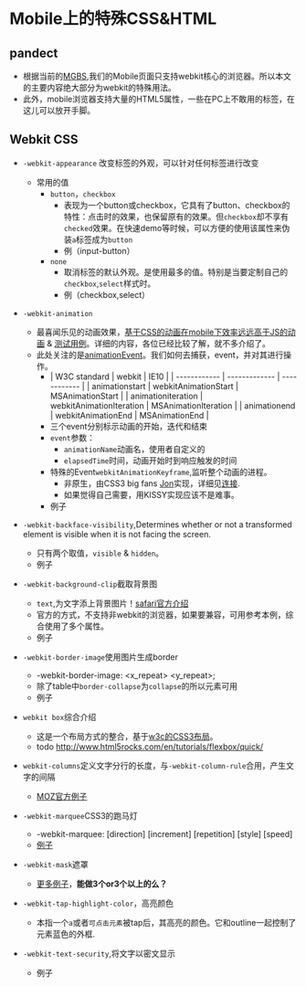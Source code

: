 # Mobile上的特殊CSS&HTML
## pandect
* 根据当前的[MGBS](http://velocity.alibaba-inc.com/projects/cross-end-web/wiki/mgbs),我们的Mobile页面只支持webkit核心的浏览器。所以本文的主要内容绝大部分为webkit的特殊用法。
* 此外，mobile浏览器支持大量的HTML5属性，一些在PC上不敢用的标签，在这儿可以放开手脚。

## Webkit CSS
* `-webkit-appearance` 改变标签的外观，可以针对任何标签进行改变
  * 常用的值
    * `button`，`checkbox` 
      * 表现为一个button或checkbox，它具有了button、checkbox的特性：点击时的效果，也保留原有的效果。但`checkbox`却不享有`checked`效果。在快速demo等时候，可以方便的使用该属性来伪装`a`标签成为`button`
      * 例（input-button）
    * `none`
      * 取消标签的默认外观。是使用最多的值。特别是当要定制自己的`checkbox`,`select`样式时。
      * 例（checkbox,select）

* `-webkit-animation`
  * 最喜闻乐见的动画效果，[基于CSS的动画在mobile下效率远远高于JS的动画](http://stackoverflow.com/questions/8671078/which-is-the-most-efficient-on-ios-css3-or-jquery-animations) & [测试用例](http://css3.bradshawenterprises.com/legacy/)。详细的内容，各位已经比较了解，就不多介绍了。
  * 此处关注的是[animationEvent](https://developer.mozilla.org/en-US/docs/Web/API/AnimationEvent)。我们如何去捕获，event，并对其进行操作。
    * | W3C standard | webkit | IE10 |
| ------------ | ------------- | ------------ |
| animationstart | webkitAnimationStart | MSAnimationStart |
| animationiteration | webkitAnimationIteration | MSAnimationIteration |
| animationend | webkitAnimationEnd | MSAnimationEnd |
    * 三个event分别标示动画的开始，迭代和结束
    * `event`参数：
      * `animationName`动画名，使用者自定义的
      * `elapsedTime`时间，动画开始时到响应触发的时间
    * 特殊的Event`webkitAnimationKeyframe`,监听整个动画的进程。
      * 非原生，由CSS3 big fans [Jon](http://blog.joelambert.co.uk/author/admin/)实现，详细见[连接](http://blog.joelambert.co.uk/2011/05/17/keyframe-events-for-css3-animations/).
      * 如果觉得自己需要，用KISSY实现应该不是难事。
    * 例子
* `-webkit-backface-visibility`,Determines whether or not a transformed element is visible when it is not facing the screen. 
  * 只有两个取值，`visible` & `hidden`。
  * 例子
* `-webkit-background-clip`截取背景图
  * `text`,为文字添上背景图片！[safari官方介绍](https://www.webkit.org/blog/164/background-clip-text/)
  * 官方的方式，不支持非webkit的浏览器，如果要兼容，可用参考本例，综合使用了多个属性。
  * 例子
* `-webkit-border-image`使用图片生成border
  * -webkit-border-image: <uri> <top> <right> <bottom> <left> <x_repeat> <y_repeat>;
  * 除了table中`border-collapse`为`collapse`的所以元素可用
  * 例子
* `webkit box`综合介绍
  * 这是一个布局方式的整合，基于[w3c的CSS3布局](http://www.w3.org/TR/css3-layout/)。
  * todo http://www.html5rocks.com/en/tutorials/flexbox/quick/
* `webkit-columns`定义文字分行的长度，与`-webkit-column-rule`合用，产生文字的间隔
  * [MOZ官方例子](https://developer.mozilla.org/en-US/docs/Web/CSS/column-rule  )
* `-webkit-marquee`CSS3的跑马灯
  * -webkit-marquee: [direction] [increment] [repetition] [style] [speed]
  * [例子](http://ued.ctrip.com/blog/wp-content/webkitcss/prop/marquee-style.html)
* `-webkit-mask`遮罩
  * [更多例子](http://css-tricks.com/webkit-image-wipes/)，**能做3个or3个以上的么？**
* `-webkit-tap-highlight-color`，高亮颜色
  * 本指一个`a`或者`可点击元素`被tap后，其高亮的颜色。它和outline一起控制了元素蓝色的外框.
* `-webkit-text-security`,将文字以密文显示
  * 例子
    
      
